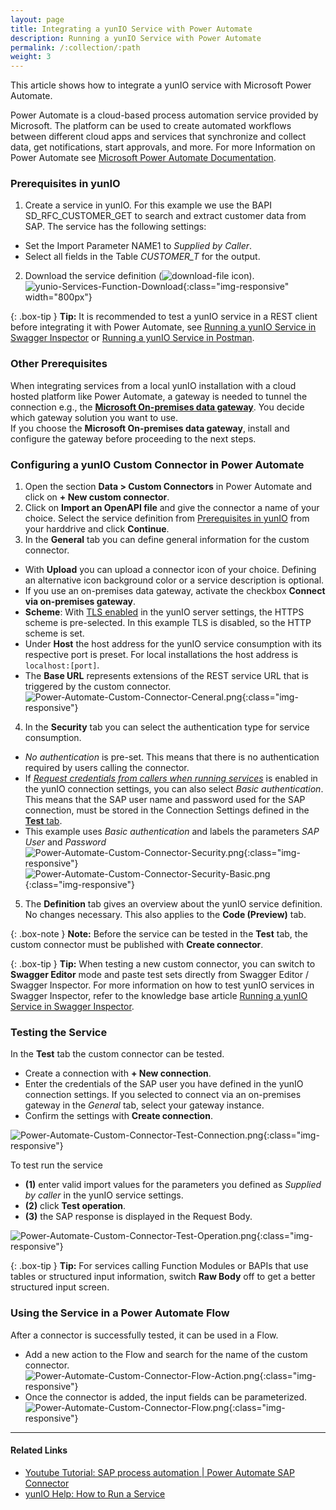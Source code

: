 ```yaml
---
layout: page
title: Integrating a yunIO Service with Power Automate
description: Running a yunIO Service with Power Automate
permalink: /:collection/:path
weight: 3
---
```


This article shows how to integrate a yunIO service with Microsoft Power Automate.

Power Automate is a cloud-based process automation service provided by Microsoft. 
The platform can be used to create automated workflows between different cloud apps and services that synchronize and collect data, get notifications, start approvals, and more. 
For more Information on Power Automate see [Microsoft Power Automate Documentation](https://docs.microsoft.com/en-us/power-automate/).

### Prerequisites in yunIO

1. Create a service in yunIO. For this example we use the BAPI SD_RFC_CUSTOMER_GET to search and extract customer data from SAP. 
The service has the following settings:<br>
- Set the Import Parameter NAME1 to *Supplied by Caller*.
- Select all fields in the Table *CUSTOMER_T* for the output.
2. Download the service definition (![download-file](/img/contents/yunio/download.png) icon).<br>
![yunio-Services-Function-Download](/img/contents/yunio/yunio-run-services-function-download.png){:class="img-responsive" width="800px"}

{: .box-tip }
**Tip:** It is recommended to test a yunIO service in a REST client before integrating it with Power Automate, see [Running a yunIO Service in Swagger Inspector](https://kb.theobald-software.com/yunio/running-a-yunio-service-in-swagger-inspector) or [Running a yunIO Service in Postman](https://kb.theobald-software.com/yunio/running-a-yunio-service-in-postman). 

### Other Prerequisites
When integrating services from a local yunIO installation with a cloud hosted platform like Power Automate, a gateway is needed to tunnel the connection e.g., the [**Microsoft On-premises data gateway**](https://docs.microsoft.com/en-us/data-integration/gateway/).
You decide which gateway solution you want to use.<br> 
If you choose the **Microsoft On-premises data gateway**, install and configure the gateway before proceeding to the next steps.
 
### Configuring a yunIO Custom Connector in Power Automate

1. Open the section **Data > Custom Connectors** in Power Automate and click on **+ New custom connector**.
2. Click on **Import an OpenAPI file** and give the connector a name of your choice. Select the service definition from [Prerequisites in yunIO](#prerequisites-in-yunio) from your harddrive and click **Continue**. 
3. In the **General** tab you can define general information for the custom connector. <br> 
- With **Upload** you can upload a connector icon of your choice. Defining an alternative icon background color or a service description is optional.  
- If you use an on-premises data gateway, activate the checkbox **Connect via on-premises gateway**.<br>
- **Scheme**: With [TLS enabled](https://help.theobald-software.com/en/yunio/server-settings#transport-layer-security) in the yunIO server settings, the HTTPS scheme is pre-selected. In this example TLS is disabled, so the HTTP scheme is set.<br> 
- Under **Host** the host address for the yunIO service consumption with its respective port is preset. For local installations the host address is `localhost:[port]`.<br> 
- The **Base URL** represents extensions of the REST service URL that is triggered by the custom connector. <br>
![Power-Automate-Custom-Connector-Ceneral.png](/img/contents/yunio/power-automate-custom-connector-general.png){:class="img-responsive"}
4. In the **Security** tab you can select the authentication type for service consumption. <br> 
- *No authentication* is pre-set. This means that there is no authentication required by users calling the connector. <br>
- If [*Request credentials from callers when running services*](https://help.theobald-software.com/en/yunio/sap-connection#authentication) is enabled in the yunIO connection settings, you can also select *Basic authentication*. 
This means that the SAP user name and password used for the SAP connection, must be stored in the Connection Settings defined in the [**Test** tab](#testing-the-service).
- This example uses *Basic authentication* and labels the parameters *SAP User* and *Password*
![Power-Automate-Custom-Connector-Security.png](/img/contents/yunio/power-automate-custom-connector-security.png){:class="img-responsive"} 
![Power-Automate-Custom-Connector-Security-Basic.png](/img/contents/yunio/power-automate-custom-connector-security-basic.png){:class="img-responsive"} 
5. The **Definition** tab gives an overview about the yunIO service definition. No changes necessary. This also applies to the **Code (Preview)** tab.

{: .box-note }
**Note:** Before the service can be tested in the **Test** tab, the custom connector must be published with **Create connector**. 

{: .box-tip }
**Tip:** When testing a new custom connector, you can switch to **Swagger Editor** mode and paste test sets directly from Swagger Editor / Swagger Inspector.
For more information on how to test yunIO services in Swagger Inspector, refer to the knowledge base article [Running a yunIO Service in Swagger Inspector](https://kb.theobald-software.com/yunio/running-a-yunio-service-in-swagger-inspector).

### Testing the Service

In the **Test** tab the custom connector can be tested. <br>
- Create a connection with **+ New connection**. 
- Enter the credentials of the SAP user you have defined in the yunIO connection settings. If you selected to connect via an on-premises gateway in the *General* tab, select your gateway instance.
- Confirm the settings with **Create connection**.   

![Power-Automate-Custom-Connector-Test-Connection.png](/img/contents/yunio/power-automate-custom-connector-test-connection.png){:class="img-responsive"} 

To test run the service 
- **(1)** enter valid import values for the parameters you defined as *Supplied by caller* in the yunIO service settings. 
- **(2)** click **Test operation**. 
- **(3)** the SAP response is displayed in the Request Body. 

![Power-Automate-Custom-Connector-Test-Operation.png](/img/contents/yunio/power-automate-custom-connector-test-operation.png){:class="img-responsive"} 

{: .box-tip }
**Tip:** For services calling Function Modules or BAPIs that use tables or structured input information, switch **Raw Body** off to get a better structured input screen.


### Using the Service in a Power Automate Flow
After a connector is successfully tested, it can be used in a Flow. 
- Add a new action to the Flow and search for the name of the custom connector. <br>
![Power-Automate-Custom-Connector-Flow-Action.png](/img/contents/yunio/power-automate-custom-connector-flow-action.png){:class="img-responsive"} 
- Once the connector is added, the input fields can be parameterized. <br>
![Power-Automate-Custom-Connector-Flow.png](/img/contents/yunio/power-automate-custom-connector-flow.png){:class="img-responsive"} 

******

#### Related Links
- [Youtube Tutorial: SAP process automation | Power Automate SAP Connector](https://www.youtube.com/watch?v=A-2cOpGmCJ8)
- [yunIO Help: How to Run a Service](https://help.theobald-software.com/en/yunio#how-to-run-a-service)